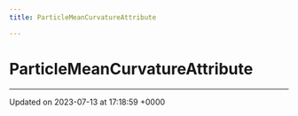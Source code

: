 ```yaml
---
title: ParticleMeanCurvatureAttribute

---
```


# ParticleMeanCurvatureAttribute





-------------------------------

Updated on 2023-07-13 at 17:18:59 +0000